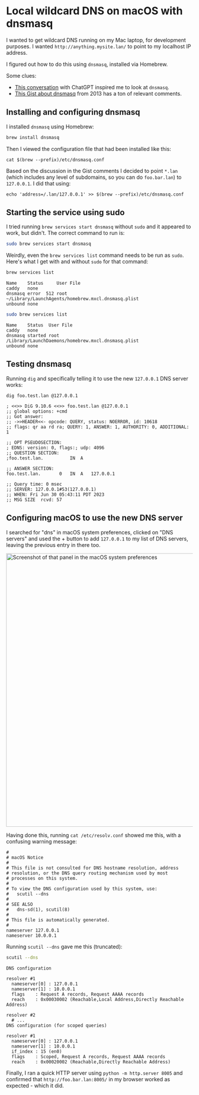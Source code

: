 # Local wildcard DNS on macOS with dnsmasq

I wanted to get wildcard DNS running on my Mac laptop, for development purposes. I wanted `http://anything.mysite.lan/` to point to my localhost IP address. 

I figured out how to do this using `dnsmasq`, installed via Homebrew.

Some clues:

- [This conversation](https://gist.github.com/simonw/07632d0154f5761119dc02ea8243d3dd) with ChatGPT inspired me to look at `dnsmasq`.
- [This Gist about dnsmasq](https://gist.github.com/ogrrd/5831371) from 2013 has a ton of relevant comments.

## Installing and configuring dnsmasq

I installed `dnsmasq` using Homebrew:
```bash
brew install dnsmasq
```
Then I viewed the configuration file that had been installed like this:
```
cat $(brew --prefix)/etc/dnsmasq.conf
```
Based on the discussion in the Gist comments I decided to point `*.lan` (which includes any level of subdomains, so you can do `foo.bar.lan`) to `127.0.0.1`. I did that using:
```
echo 'address=/.lan/127.0.0.1' >> $(brew --prefix)/etc/dnsmasq.conf
```

## Starting the service using sudo

I tried running `brew services start dnsmasq` without `sudo` and it appeared to work, but didn't. The correct command to run is:
```bash
sudo brew services start dnsmasq
```
Weirdly, even the `brew services list` command needs to be run as `sudo`. Here's what I get with and without `sudo` for that command:

```bash
brew services list
```
```
Name    Status     User File
caddy   none            
dnsmasq error  512 root ~/Library/LaunchAgents/homebrew.mxcl.dnsmasq.plist
unbound none
```
```bash
sudo brew services list
```
```
Name    Status  User File
caddy   none         
dnsmasq started root /Library/LaunchDaemons/homebrew.mxcl.dnsmasq.plist
unbound none
```

## Testing dnsmasq

Running `dig` and specifically telling it to use the new `127.0.0.1` DNS server works:
```bas
dig foo.test.lan @127.0.0.1
```
```
; <<>> DiG 9.10.6 <<>> foo.test.lan @127.0.0.1
;; global options: +cmd
;; Got answer:
;; ->>HEADER<<- opcode: QUERY, status: NOERROR, id: 10618
;; flags: qr aa rd ra; QUERY: 1, ANSWER: 1, AUTHORITY: 0, ADDITIONAL: 1

;; OPT PSEUDOSECTION:
; EDNS: version: 0, flags:; udp: 4096
;; QUESTION SECTION:
;foo.test.lan.			IN	A

;; ANSWER SECTION:
foo.test.lan.		0	IN	A	127.0.0.1

;; Query time: 0 msec
;; SERVER: 127.0.0.1#53(127.0.0.1)
;; WHEN: Fri Jun 30 05:43:11 PDT 2023
;; MSG SIZE  rcvd: 57
```
## Configuring macOS to use the new DNS server

I searched for "dns" in macOS system preferences, clicked on "DNS servers" and used the + button to add `127.0.0.1` to my list of DNS servers, leaving the previous entry in there too.

<img width="736" alt="Screenshot of that panel in the macOS system preferences" src="https://github.com/simonw/til/assets/9599/ea91b822-1762-4b61-b966-9242b29ee5be">

Having done this, running `cat /etc/resolv.conf` showed me this, with a confusing warning message:

```
#
# macOS Notice
#
# This file is not consulted for DNS hostname resolution, address
# resolution, or the DNS query routing mechanism used by most
# processes on this system.
#
# To view the DNS configuration used by this system, use:
#   scutil --dns
#
# SEE ALSO
#   dns-sd(1), scutil(8)
#
# This file is automatically generated.
#
nameserver 127.0.0.1
nameserver 10.0.0.1
```
Running `scutil --dns` gave me this (truncated):

```bash
scutil --dns
```
```
DNS configuration

resolver #1
  nameserver[0] : 127.0.0.1
  nameserver[1] : 10.0.0.1
  flags    : Request A records, Request AAAA records
  reach    : 0x00030002 (Reachable,Local Address,Directly Reachable Address)

resolver #2
  # ...
DNS configuration (for scoped queries)

resolver #1
  nameserver[0] : 127.0.0.1
  nameserver[1] : 10.0.0.1
  if_index : 15 (en0)
  flags    : Scoped, Request A records, Request AAAA records
  reach    : 0x00020002 (Reachable,Directly Reachable Address)
```
Finally, I ran a quick HTTP server using `python -m http.server 8005` and confirmed that `http://foo.bar.lan:8005/` in my browser worked as expected - which it did.
